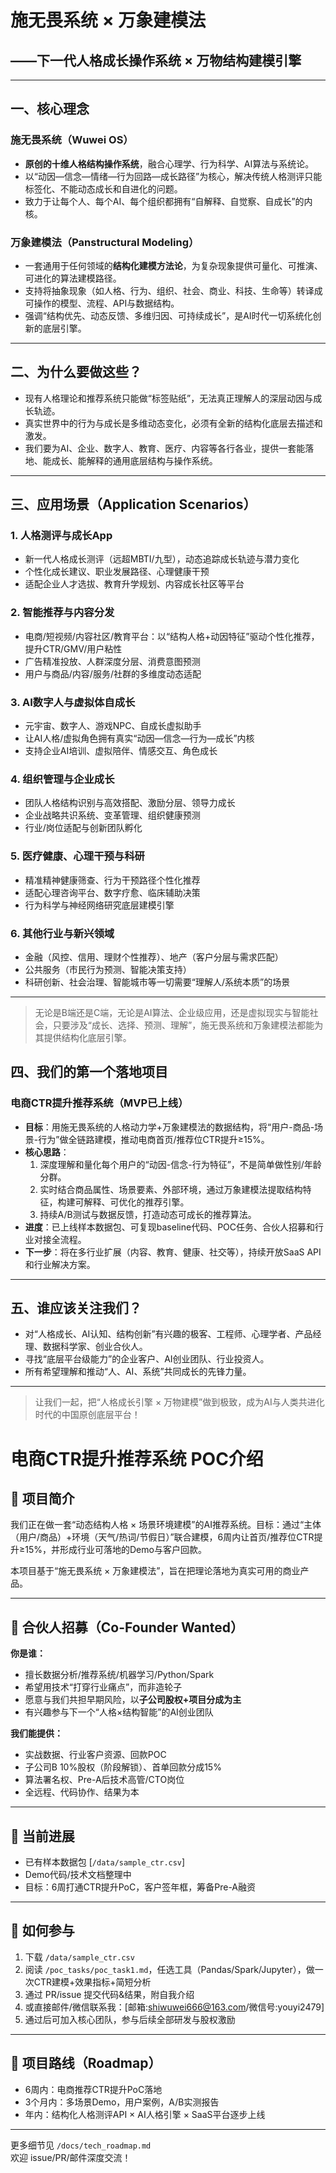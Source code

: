 # 施无畏系统 × 万象建模法  
## ——下一代人格成长操作系统 × 万物结构建模引擎

---

## 一、核心理念

### 施无畏系统（Wuwei OS）
- **原创的十维人格结构操作系统**，融合心理学、行为科学、AI算法与系统论。
- 以“动因—信念—情绪—行为回路—成长路径”为核心，解决传统人格测评只能标签化、不能动态成长和自进化的问题。
- 致力于让每个人、每个AI、每个组织都拥有“自解释、自觉察、自成长”的内核。

### 万象建模法（Panstructural Modeling）
- 一套通用于任何领域的**结构化建模方法论**，为复杂现象提供可量化、可推演、可进化的算法建模路径。
- 支持将抽象现象（如人格、行为、组织、社会、商业、科技、生命等）转译成可操作的模型、流程、API与数据结构。
- 强调“结构优先、动态反馈、多维归因、可持续成长”，是AI时代一切系统化创新的底层引擎。

---

## 二、为什么要做这些？

- 现有人格理论和推荐系统只能做“标签贴纸”，无法真正理解人的深层动因与成长轨迹。
- 真实世界中的行为与成长是多维动态变化，必须有全新的结构化底层去描述和激发。
- 我们要为AI、企业、数字人、教育、医疗、内容等各行各业，提供一套能落地、能成长、能解释的通用底层结构与操作系统。

---
## 三、应用场景（Application Scenarios）

### 1. 人格测评与成长App
- 新一代人格成长测评（远超MBTI/九型），动态追踪成长轨迹与潜力变化
- 个性化成长建议、职业发展路径、心理健康干预
- 适配企业人才选拔、教育升学规划、内容成长社区等平台

### 2. 智能推荐与内容分发
- 电商/短视频/内容社区/教育平台：以“结构人格+动因特征”驱动个性化推荐，提升CTR/GMV/用户粘性
- 广告精准投放、人群深度分层、消费意图预测
- 用户与商品/内容/服务/社群的多维度动态适配

### 3. AI数字人与虚拟体自成长
- 元宇宙、数字人、游戏NPC、自成长虚拟助手
- 让AI人格/虚拟角色拥有真实“动因—信念—行为—成长”内核
- 支持企业AI培训、虚拟陪伴、情感交互、角色成长

### 4. 组织管理与企业成长
- 团队人格结构识别与高效搭配、激励分层、领导力成长
- 企业战略共识系统、变革管理、组织健康预测
- 行业/岗位适配与创新团队孵化

### 5. 医疗健康、心理干预与科研
- 精准精神健康筛查、行为干预路径个性化推荐
- 适配心理咨询平台、数字疗愈、临床辅助决策
- 行为科学与神经网络研究底层建模引擎

### 6. 其他行业与新兴领域
- 金融（风控、信用、理财个性推荐）、地产（客户分层与需求匹配）
- 公共服务（市民行为预测、智能决策支持）
- 科研创新、社会治理、智能城市等一切需要“理解人/系统本质”的场景

---

> 无论是B端还是C端，无论是AI算法、企业级应用，还是虚拟现实与智能社会，只要涉及“成长、选择、预测、理解”，施无畏系统和万象建模法都能为其提供结构化底层引擎。

## 四、我们的第一个落地项目  
### 电商CTR提升推荐系统（MVP已上线）

- **目标**：用施无畏系统的人格动力学+万象建模法的数据结构，将“用户-商品-场景-行为”做全链路建模，推动电商首页/推荐位CTR提升≥15%。
- **核心思路**：
  1. 深度理解和量化每个用户的“动因-信念-行为特征”，不是简单做性别/年龄分群。
  2. 实时结合商品属性、场景要素、外部环境，通过万象建模法提取结构特征，构建可解释、可优化的推荐引擎。
  3. 持续A/B测试与数据反馈，打造动态可成长的推荐算法。
- **进度**：已上线样本数据包、可复现baseline代码、POC任务、合伙人招募和行业对接全流程。
- **下一步**：将在多行业扩展（内容、教育、健康、社交等），持续开放SaaS API和行业解决方案。

---

## 五、谁应该关注我们？

- 对“人格成长、AI认知、结构创新”有兴趣的极客、工程师、心理学者、产品经理、数据科学家、创业合伙人。
- 寻找“底层平台级能力”的企业客户、AI创业团队、行业投资人。
- 所有希望理解和推动“人、AI、系统”共同成长的先锋力量。


---

> 让我们一起，把“人格成长引擎 × 万物建模”做到极致，成为AI与人类共进化时代的中国原创底层平台！




# 电商CTR提升推荐系统 POC介绍

## 🧠 项目简介
我们正在做一套“动态结构人格 × 场景环境建模”的AI推荐系统。目标：通过“主体（用户/商品）+环境（天气/热词/节假日）”联合建模，6周内让首页/推荐位CTR提升≥15%，并形成行业可落地的Demo与客户回款。

本项目基于“施无畏系统 × 万象建模法”，旨在把理论落地为真实可用的商业产品。

---

## 🔎 合伙人招募（Co-Founder Wanted）

**你是谁：**
- 擅长数据分析/推荐系统/机器学习/Python/Spark
- 希望用技术“打穿行业痛点”，而非造轮子
- 愿意与我们共担早期风险，以**子公司股权+项目分成为主**
- 有兴趣参与下一个“人格×结构智能”的AI创业团队

**我们能提供：**
- 实战数据、行业客户资源、回款POC
- 子公司B 10%股权（阶段解锁）、首单回款分成15%
- 算法署名权、Pre-A后技术高管/CTO岗位
- 全远程、代码协作、结果为本

---

## 🧩 当前进展
- 已有样本数据包 [`/data/sample_ctr.csv`]
- Demo代码/技术文档整理中
- 目标：6周打通CTR提升PoC，客户签年框，筹备Pre-A融资

---

## 🚀 如何参与
1. 下载 `/data/sample_ctr.csv`
2. 阅读 `/poc_tasks/poc_task1.md`，任选工具（Pandas/Spark/Jupyter），做一次CTR建模+效果指标+简短分析
3. 通过 PR/issue 提交代码&结果，附自我介绍
4. 或直接邮件/微信联系我：[邮箱:shiwuwei666@163.com/微信号:youyi2479]
5. 通过后可加入核心团队，参与后续全部研发与股权激励

---

## 👀 项目路线（Roadmap）
- 6周内：电商推荐CTR提升PoC落地
- 3个月内：多场景Demo，用户案例，A/B实测报告
- 年内：结构化人格测评API × AI人格引擎 × SaaS平台逐步上线

---

更多细节见 `/docs/tech_roadmap.md`  
欢迎 issue/PR/邮件深度交流！